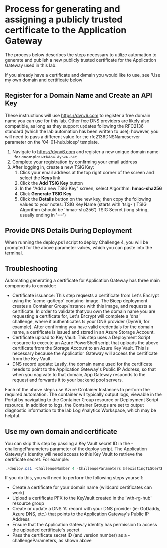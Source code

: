 # Process for generating and assigning a publicly trusted certificate to the Application Gateway

The process below describes the steps necessary to utilize automation to generate and publish a new publicly trusted certificate for the Application Gateway used in this lab. 

If you already have a certificate and domain you would like to use, see 'Use my own domain and certificate below'
## Register for a Domain Name and Create an API Key

These instructions will use https://dynv6.com to register a free domain name you can use for this lab. Other free DNS providers are likely also compatible, as long as they support updates following the RFC2136 standard (which the lab automation has been written to use); however, you will need to pass a different value for the rfc2136DNSNameserver parameter on the '04-01-hub.bicep' template.

1. Navigate to https://dynv6.com and register a new unique domain name--for example: `wthdom.dynv6.net`
1. Complete your registration by confirming your email address
1. After logging in, create a new TSIG Key:
    1. Click your email address at the top right corner of the screen and select the **Keys** link
    1. Click the **Add TSIG Key** button
    1. In the "Add a new TSIG Key" screen, select Algorithm: **hmac-sha256**
    1. Click **Generate TSIG Key**
    1. Click the **Details** button on the new key, then copy the following values to your notes:
        TSIG Key Name (starts with 'tsig-')
        TSIG Algorithm (should be 'hmac-sha256')
        TSIG Secret (long string, usually ending in '==')

## Provide DNS Details During Deployment

When running the deploy.ps1 script to deploy Challenge 4, you will be prompted for the above parameter values, which you can paste into the terminal.

## Troubleshooting

Automating generating a certificate for Application Gateway has three main components to consider:

- Certificate issuance: This step requests a certificate from Let's Encrypt using the 'acme-go/lego' container image. The Bicep deployment creates a Container Group/Instance with this image, and requests a certificate. In order to validate that you own the domain name you are requesting a certificate for, Let's Encrypt will complete a 'dns' challenge, where it authenticates to your DNS provider (DynV6, for example). After confirming you have valid credentials for the domain name, a certificate is issued and stored in an Azure Storage Account.
- Certificate upload to Key Vault: This step uses a Deployment Script resource to execute an Azure PowerShell script that uploads the above certificate from the Storage Account to an Azure Key Vault. This is necessary because the Application Gateway will access the certificate from the Key Vault.
- DNS record update: Lastly, the domain name used for the certificate needs to point to the Application Gateway's Public IP Address, so that when you nagivate to that domain, App Gateway responds to the request and forwards it to your backend pool servers.

Each of the above steps use Azure Container Instances to perform the required automation. The container will typically output logs, viewable in the Portal by navigating to the Container Group resource or Deployment Script resource. In addition to logs, the Container Groups are set to output diagnostic information to the lab Log Analytics Workspace, which may be helpful. 

## Use my own domain and certificate

You can skip this step by passing a Key Vault secret ID in the -challengeParameters parameter of the deploy script. The Application Gateway's identity will need access to this Key Vault to retrieve the certificate secret. For example:

```powershell
./deploy.ps1 -ChallengeNumber 4 -ChallengeParameters @{existingTLSCertKeyVaultSecretID='https://wthotlxegowqsmac.vault.azure.net/secrets/wildcard/0de83a6671604affabc155af5bea1d7f'}
```

If you do this, you will need to perform the following steps yourself:

- Create a certificate for your domain name (wildcard certificates can work)
- Upload a certificate PFX to the KeyVault created in the 'wth-rg-hub' resource group
- Create or update a DNS 'A' record with your DNS provider (ie: GoDaddy, Azure DNS, etc.) that points to the Application Gateway's Public IP Address
- Ensure that the Application Gateway identity has permission to access the uploaded certificate's secret
- Pass the certificate secret ID (and version number) as a -challengeParameters, as shown above
